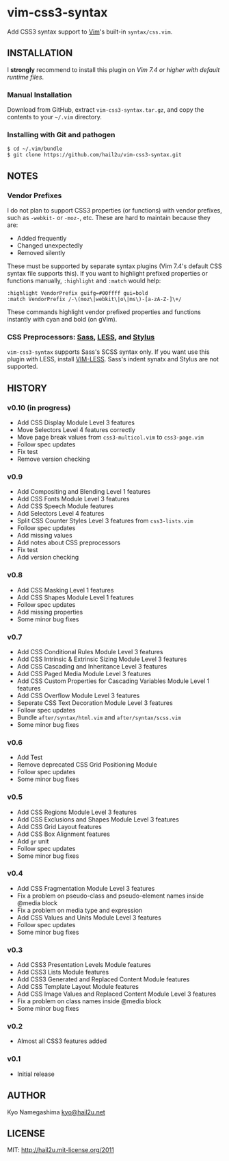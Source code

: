 vim-css3-syntax
===============

Add CSS3 syntax support to [Vim][1]'s built-in `syntax/css.vim`.


INSTALLATION
------------

I **strongly** recommend to install this plugin on *Vim 7.4 or higher with default runtime files*.


### Manual Installation

Download from GitHub, extract `vim-css3-syntax.tar.gz`, and copy the contents to your `~/.vim` directory.


### Installing with Git and pathogen

    $ cd ~/.vim/bundle
    $ git clone https://github.com/hail2u/vim-css3-syntax.git


NOTES
-----

### Vendor Prefixes

I do not plan to support CSS3 properties (or functions) with vendor prefixes, such as `-webkit-` or `-moz-`, etc. These are hard to maintain because they are:

  * Added frequently
  * Changed unexpectedly
  * Removed silently

These must be supported by separate syntax plugins (Vim 7.4's default CSS syntax file supports this). If you want to highlight prefixed properties or functions manually, `:highlight` and `:match` would help:

    :highlight VendorPrefix guifg=#00ffff gui=bold
    :match VendorPrefix /-\(moz\|webkit\|o\|ms\)-[a-zA-Z-]\+/

These commands highlight vendor prefixed properties and functions instantly with cyan and bold (on gVim).


### CSS Preprocessors: [Sass][2], [LESS][3], and [Stylus][4]

`vim-css3-syntax` supports Sass's SCSS syntax only. If you want use this plugin with LESS, install [VIM-LESS][5]. Sass's indent synatx and Stylus are not supported.


HISTORY
-------

### v0.10 (in progress)

  * Add CSS Display Module Level 3 features
  * Move Selectors Level 4 features correctly
  * Move page break values from `css3-multicol.vim` to `css3-page.vim`
  * Follow spec updates
  * Fix test
  * Remove version checking


### v0.9

  * Add Compositing and Blending Level 1 features
  * Add CSS Fonts Module Level 3 features
  * Add CSS Speech Module features
  * Add Selectors Level 4 features
  * Split CSS Counter Styles Level 3 features from `css3-lists.vim`
  * Follow spec updates
  * Add missing values
  * Add notes about CSS preprocessors
  * Fix test
  * Add version checking


### v0.8

  * Add CSS Masking Level 1 features
  * Add CSS Shapes Module Level 1 features
  * Follow spec updates
  * Add missing properties
  * Some minor bug fixes


### v0.7

  * Add CSS Conditional Rules Module Level 3 features
  * Add CSS Intrinsic & Extrinsic Sizing Module Level 3 features
  * Add CSS Cascading and Inheritance Level 3 features
  * Add CSS Paged Media Module Level 3 features
  * Add CSS Custom Properties for Cascading Variables Module Level 1 features
  * Add CSS Overflow Module Level 3 features
  * Seperate CSS Text Decoration Module Level 3 features
  * Follow spec updates
  * Bundle `after/syntax/html.vim` and `after/syntax/scss.vim`
  * Some minor bug fixes


### v0.6

  * Add Test
  * Remove deprecated CSS Grid Positioning Module
  * Follow spec updates
  * Some minor bug fixes


### v0.5

  * Add CSS Regions Module Level 3 features
  * Add CSS Exclusions and Shapes Module Level 3 features
  * Add CSS Grid Layout features
  * Add CSS Box Alignment features
  * Add `gr` unit
  * Follow spec updates
  * Some minor bug fixes


### v0.4

  * Add CSS Fragmentation Module Level 3 features
  * Fix a problem on pseudo-class and pseudo-element names inside @media block
  * Fix a problem on media type and expression
  * Add CSS Values and Units Module Level 3 features
  * Follow spec updates
  * Some minor bug fixes


### v0.3

  * Add CSS3 Presentation Levels Module features
  * Add CSS3 Lists Module features
  * Add CSS3 Generated and Replaced Content Module features
  * Add CSS Template Layout Module features
  * Add CSS Image Values and Replaced Content Module Level 3 features
  * Fix a problem on class names inside @media block
  * Some minor bug fixes


### v0.2

  * Almost all CSS3 features added


### v0.1

  * Initial release


AUTHOR
------

Kyo Namegashima <kyo@hail2u.net>


LICENSE
-------

MIT: http://hail2u.mit-license.org/2011


[1]: http://www.vim.org/
[2]: http://sass-lang.com/
[3]: http://lesscss.org/
[4]: http://learnboost.github.io/stylus/
[5]: https://github.com/groenewege/vim-less
